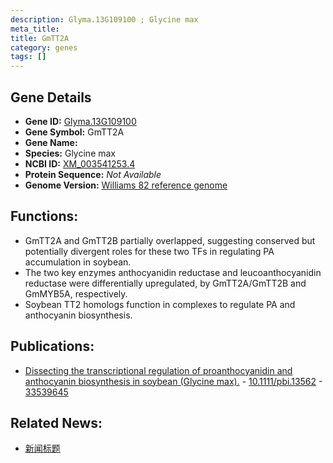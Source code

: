 ```yaml
---
description: Glyma.13G109100 ; Glycine max
meta_title:
title: GmTT2A
category: genes
tags: []
---
```


## Gene Details
- **Gene ID:**	[Glyma.13G109100](https://www.maizegdb.org/gene_center/gene/Glyma.13G109100)
- **Gene Symbol:** GmTT2A
- **Gene Name:** 
- **Species:** Glycine max
- **NCBI ID:** [ XM_003541253.4 ]()
- **Protein Sequence:** *Not Available*
- **Genome Version:** [Williams 82 reference genome]()

## Functions:
   - GmTT2A and GmTT2B partially overlapped, suggesting conserved but potentially divergent roles for these two TFs in regulating PA accumulation in soybean.
   - The two key enzymes anthocyanidin reductase and leucoanthocyanidin reductase were differentially upregulated, by GmTT2A/GmTT2B and GmMYB5A, respectively.
   - Soybean TT2 homologs function in complexes to regulate PA and anthocyanin biosynthesis.

## Publications:
   - [Dissecting the transcriptional regulation of proanthocyanidin and anthocyanin biosynthesis in soybean (Glycine max).]( https://onlinelibrary.wiley.com/doi/10.1111/pbi.13562 ) - [10.1111/pbi.13562]( https://onlinelibrary.wiley.com/doi/10.1111/pbi.13562 ) - [33539645](https://pubmed.ncbi.nlm.nih.gov/33539645/)

## Related News:
   - [新闻标题](https://mp.weixin.qq.com/s?__biz=MzIyOTY2NDYyNQ==&mid=2247508300&idx=3&sn=b4020c9b3d5b14b1bd87487299be5bfe&chksm=e8bdd352dfca5a44ad652d8abebc5153fe1cef99c8497a4d656331a94b263ca6ef0932bd399e&scene=27#wechat_redirect)
